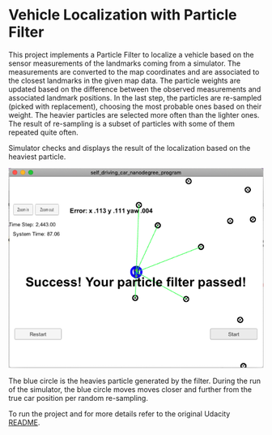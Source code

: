 # Vehicle Localization with Particle Filter

This project implements a Particle Filter to localize a vehicle based 
on the sensor measurements of the landmarks coming from a simulator. 
The measurements are converted to the map coordinates and are associated
to the closest landmarks in the given map data.  The particle weights are 
updated based on the difference between the observed measurements
and associated landmark positions.  In the last step, the particles are
re-sampled (picked with replacement), choosing the most probable ones based on 
their weight.  The heavier particles are selected more often than the lighter
ones.  The result of re-sampling is a subset of particles with some of them 
repeated quite often.

Simulator checks and displays the result of the localization based on the 
heaviest particle.

![Simulator Screenshot](./kidnapped_veh.png)

The blue circle is the heavies particle generated by the filter.
During the run of the simulator, the blue circle moves moves closer 
and further from the true car position per random re-sampling.

To run the project and for more details refer to the original Udacity
[README](./README_orig.md).